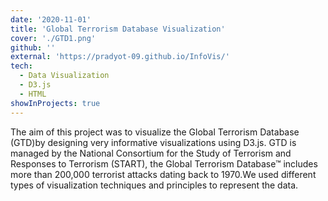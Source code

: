```yaml
---
date: '2020-11-01'
title: 'Global Terrorism Database Visualization'
cover: './GTD1.png'
github: ''
external: 'https://pradyot-09.github.io/InfoVis/'
tech:
  - Data Visualization
  - D3.js
  - HTML
showInProjects: true
---
```


The aim of this project was to visualize the Global Terrorism Database (GTD)by designing very informative visualizations using D3.js. GTD is managed by the National Consortium for the Study of Terrorism and Responses to Terrorism (START), the Global Terrorism Database™ includes more than 200,000 terrorist attacks dating back to 1970.We used different types of visualization techniques and principles to represent the data.